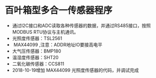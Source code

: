 百叶箱型多合一传感器程序
====

- 通过I2C接口和ADC读取各种传感器的数据，并通过RS485接口，按照MODBUS RTU协议与主机通讯。
- 光照度传感器：TSL2561
- ​                          MAX44099  ,注意：ADDR地址IO要接高电平
- 大气压传感器：BMP180
- 温湿度传感器：SHT20
- 二氧化碳传感器：CCS811
- 2018-10-19增加 MAX44099  光照度传感器的代码，并调试完成